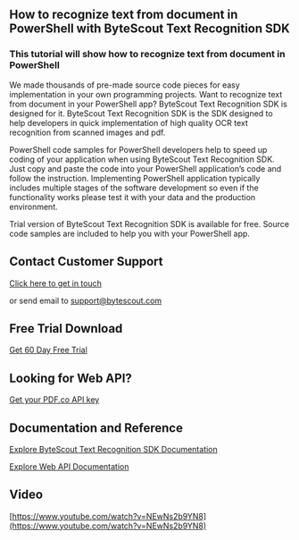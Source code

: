 ## How to recognize text from document in PowerShell with ByteScout Text Recognition SDK

### This tutorial will show how to recognize text from document in PowerShell

We made thousands of pre-made source code pieces for easy implementation in your own programming projects. Want to recognize text from document in your PowerShell app? ByteScout Text Recognition SDK is designed for it. ByteScout Text Recognition SDK is the SDK designed to help developers in quick implementation of high quality OCR text recognition from scanned images and pdf.

PowerShell code samples for PowerShell developers help to speed up coding of your application when using ByteScout Text Recognition SDK. Just copy and paste the code into your PowerShell application’s code and follow the instruction. Implementing PowerShell application typically includes multiple stages of the software development so even if the functionality works please test it with your data and the production environment.

Trial version of ByteScout Text Recognition SDK is available for free. Source code samples are included to help you with your PowerShell app.

## Contact Customer Support

[Click here to get in touch](https://bytescout.zendesk.com/hc/en-us/requests/new?subject=ByteScout%20Text%20Recognition%20SDK%20Question)

or send email to [support@bytescout.com](mailto:support@bytescout.com?subject=ByteScout%20Text%20Recognition%20SDK%20Question) 

## Free Trial Download

[Get 60 Day Free Trial](https://bytescout.com/download/web-installer?utm_source=github-readme)

## Looking for Web API? 

[Get your PDF.co API key](https://pdf.co/documentation/api?utm_source=github-readme)

## Documentation and Reference

[Explore ByteScout Text Recognition SDK Documentation](https://bytescout.com/documentation/index.html?utm_source=github-readme)

[Explore Web API Documentation](https://pdf.co/documentation/api?utm_source=github-readme)

## Video

[https://www.youtube.com/watch?v=NEwNs2b9YN8](https://www.youtube.com/watch?v=NEwNs2b9YN8)